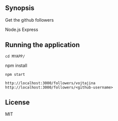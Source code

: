 ## Synopsis

Get the github followers

Node.js Express

## Running the application

```
cd MYAPP/
```
npm install
```
npm start
```


```
http://localhost:3000/followers/vojtajina
http://localhost:3000/followers/<github-username>
```


## License

MIT
